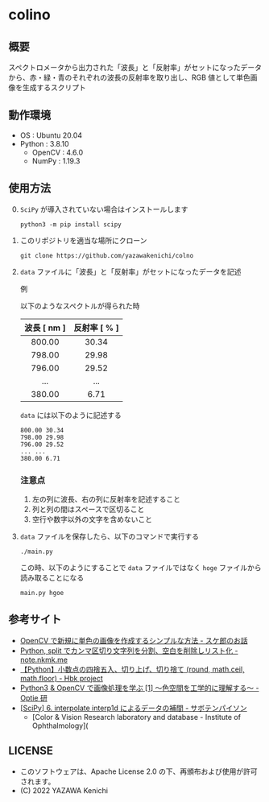 # colino
## 概要
スペクトロメータから出力された「波長」と「反射率」がセットになったデータから、赤・緑・青のそれぞれの波長の反射率を取り出し、RGB 値として単色画像を生成するスクリプト

## 動作環境
- OS : Ubuntu 20.04
- Python : 3.8.10
    - OpenCV : 4.6.0
    - NumPy : 1.19.3

## 使用方法
0. `SciPy` が導入されていない場合はインストールします
    ```
    python3 -m pip install scipy
    ```
1. このリポジトリを適当な場所にクローン
    ```
    git clone https://github.com/yazawakenichi/colno
    ```
2. `data` ファイルに「波長」と「反射率」がセットになったデータを記述

    例

    以下のようなスペクトルが得られた時

    |波長 [ nm ]|反射率 [ % ]
    |:---:|:---:
    |800.00|30.34
    |798.00|29.98
    |796.00|29.52
    |...|...
    |380.00|6.71

    `data` には以下のように記述する
    ```
    800.00 30.34
    798.00 29.98
    796.00 29.52
    ... ...
    380.00 6.71
    ```

    ### 注意点
    1. 左の列に波長、右の列に反射率を記述すること
    2. 列と列の間はスペースで区切ること
    3. 空行や数字以外の文字を含めないこと
3. `data` ファイルを保存したら、以下のコマンドで実行する
    ```
    ./main.py
    ```
    この時、以下のようにすることで `data` ファイルではなく `hoge` ファイルから読み取ることになる
    ```
    main.py hgoe
    ```

## 参考サイト
- [OpenCV で新規に単色の画像を作成するシンプルな方法 - スケ郎のお話](https://www.sukerou.com/2022/05/opencv.html)
- [Python, split でカンマ区切り文字列を分割、空白を削除しリスト化 - note.nkmk.me](https://note.nkmk.me/python-split-strip-list-join/)
- [【Python】小数点の四捨五入、切り上げ、切り捨て (round, math.ceil, math.floor) - Hbk project](https://hibiki-press.tech/python/round_ceil_floor/903#toc3)
- [Python3 & OpenCV で画像処理を学ぶ [1] 〜色空間を工学的に理解する〜 - Optie 研](https://optie.hatenablog.com/entry/2018/02/18/175935)
- [[SciPy] 6. interpolate interp1d によるデータの補間 - サボテンパイソン](https://sabopy.com/py/scipy-6/#toc6)
    - [Color & Vision Research laboratory and database - Institute of Ophthalmology](

## LICENSE
- このソフトウェアは、Apache License 2.0 の下、再頒布および使用が許可されます。
- (C) 2022 YAZAWA Kenichi
